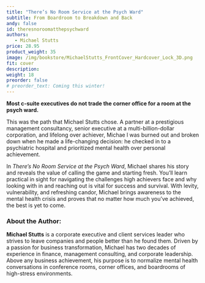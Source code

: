 ```yaml
---
title: "There’s No Room Service at the Psych Ward"
subtitle: From Boardroom to Breakdown and Back
andy: false
id: theresnoroomatthepsychward
authors:
   - Michael Stutts
price: 28.95
product_weight: 35
image: /img/bookstore/MichaelStutts_FrontCover_Hardcover_Lock_3D.png
fit: cover
description: 
weight: 18
preorder: false
# preorder_text: Coming this winter!
---
```


**Most c-suite executives do not trade the corner office for a room at the psych ward.**

This was the path that Michael Stutts chose. A partner at a prestigious management consultancy, senior executive at a multi-billion-dollar corporation, and lifelong over achiever, Michae l was burned out and broken down when he made a life-changing decision: he checked in to a psychiatric hospital and prioritized mental health over personal achievement. 

In *There’s No Room Service at the Psych Ward*, Michael shares his story and reveals the value of calling the game and starting fresh. You’ll learn practical in sight for navigating the challenges high achievers face and why looking with in and reaching out is vital for success and survival. With levity, vulnerability, and refreshing candor, Michael brings awareness to the mental health crisis and proves that no matter how much you’ve achieved, the best is yet to come.

### About the Author: 
**Michael Stutts** is a corporate executive and client services leader who strives to leave companies and people better than he found them. Driven by a passion for business transformation, Michael has two decades of experience in finance, management consulting, and corporate leadership. Above any business achievement, his purpose is to normalize mental health conversations in conference rooms, corner offices, and boardrooms of high-stress environments.
